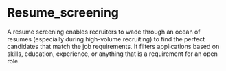 # Resume_screening
A resume screening  enables recruiters to wade through an ocean of resumes (especially during high-volume recruiting) to find the perfect candidates that match the job requirements. It filters applications based on skills, education, experience, or anything that is a requirement for an open role.
